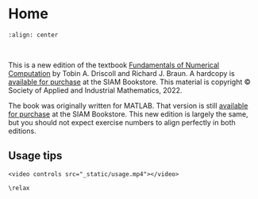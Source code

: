 # Home

```{image} _static/front_cover_small.png
:align: center
``` 
<br>

This is a new edition of the textbook [Fundamentals of Numerical Computation](https://tobydriscoll.net/FNC) by Tobin A. Driscoll and Richard J. Braun. A hardcopy is [available for purchase](https://my.siam.org/Store/Product/viewproduct/?ProductId=41831895) at the SIAM Bookstore. This material is copyright © Society of Applied and Industrial Mathematics, 2022. 


The book was originally written for MATLAB. That version is still [available for purchase](https://my.siam.org/Store/Product/viewproduct/?ProductId=29215528) at the SIAM Bookstore. This new edition is largely the same, but you should not expect exercise numbers to align perfectly in both editions.

## Usage tips

```{raw} html
<video controls src="_static/usage.mp4"></video>
```


<!-- needed to make Mathjax work for some reason -->
```{math}
\relax
```
